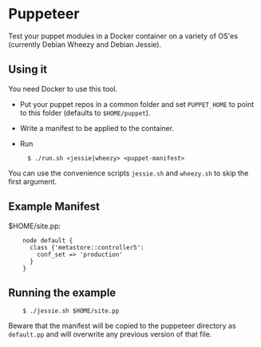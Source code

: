 # Puppeteer

Test your puppet modules in a Docker container on a variety of OS'es (currently Debian Wheezy and Debian Jessie).

## Using it

You need Docker to use this tool.

* Put your puppet repos in a common folder and set `PUPPET_HOME` to point to this folder (defaults to `$HOME/puppet`).
* Write a manifest to be applied to the container.
* Run
    
        $ ./run.sh <jessie|wheezy> <puppet-manifest>

You can use the convenience scripts `jessie.sh` and `wheezy.sh` to skip the first argument.

## Example Manifest

$HOME/site.pp:

        node default {
          class {'metastore::controller5':
            conf_set => 'production'
          }
        }

## Running the example

        $ ./jessie.sh $HOME/site.pp

Beware that the manifest will be copied to the puppeteer directory as `default.pp` and will overwrite
any previous version of that file.
